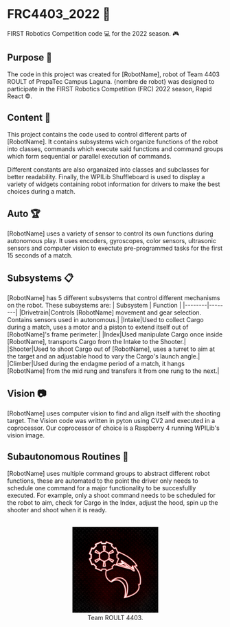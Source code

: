 # FRC4403_2022 :ram:
FIRST Robotics Competition code :computer: for the 2022 season. :video_game: 

## Purpose :wrench:
The code in this project was created for [RobotName], robot of Team 4403 ROULT of PrepaTec Campus Laguna. {nombre de robot} was designed to participate in the FIRST Robotics Competition (FRC) 2022 season, Rapid React :copyright:.

## Content :book:
This project contains the code used to control different parts of [RobotName]. It contains subsystems wich organize functions of the robot into classes, commands which execute said functions and command groups which form sequential or parallel execution of commands. 

Different constants are also organaized into classes and subclasses for better readability. Finally, the WPILib Shuffleboard is used to display a variety of widgets containing robot information for drivers to make the best choices during a match.

## Auto :trophy:
[RobotName] uses a variety of sensor to control its own functions during autonomous play. It uses encoders, gyroscopes, color sensors, ultrasonic sensors and computer vision to exectute pre-programmed tasks for the first 15 seconds of a match. 

## Subsystems :clipboard:
[RobotName] has 5 different subsystems that control different mechanisms on the robot. These subsystems are:
| Subsystem | Function |
|--------|--------|
|Drivetrain|Controls [RobotName] movement and gear selection. Contains sensors used in autonomous.|
|Intake|Used to collect Cargo during a match, uses a motor and a piston to extend itself out of [RobotName]'s frame perimeter.|
|Index|Used manipulate Cargo once inside [RobotName], transports Cargo from the Intake to the Shooter.|
|Shooter|Used to shoot Cargo out of [RobotName], uses a turret to aim at the target and an adjustable hood to vary the Cargo's launch angle.|
|Climber|Used during the endagme period of a match, it hangs [RobotName] from the mid rung and transfers it from one rung to the next.|

## Vision :camera:
 [RobotName] uses computer vision to find and align itself with the shooting target. The Vision code was written in pyton using CV2 and executed in a coprocessor. Our coprocessor of choice is a Raspberry 4 running WPILib's vision image. 

## Subautonomous Routines :art:
 [RobotName] uses multiple command groups to abstract different robot functions, these are automated to the point the driver only needs to schedule one command for a major functionality to be succesfullly executed. For example, only a shoot command needs to be scheduled for the robot to aim, check for Cargo in the Index, adjust the hood, spin up the shooter and shoot when it is ready.

<br>
<div style="text-align: center;">
<img src="roult.jpg" height="200" width="200"> <br/>
Team ROULT 4403.  
</div>